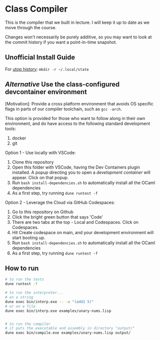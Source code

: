 # Class Compiler

This is the compiler that we built in lecture.
I will keep it up to date as we move through the course.

Changes won't necessarily be purely additive, so 
you may want to look at the commit history 
if you want a point-in-time snapshot.

## Unofficial Install Guide

For [utop history](https://github.com/ocaml-community/utop/issues/478): `mkdir -r ~/.local/state`

## *Alternative* Use the class-configured devcontainer environment

[Motivation]: Provide a cross platform environment that avoids OS specific flags in parts of our compiler toolchain, such as `gcc -arch`.

This option is provided for those who want to follow along in their own environment, and do have access to the following standard development tools:

1. docker
2. git

Option 1 - Use locally with VSCode: 

1. Clone this repository 
2. Open this folder with VSCode, having the Dev Containers plugin installed. A popup directing you to open a *development container* will appear. Click on that popup.
3. Run `bash install-dependencies.sh` to automatically install all the OCaml dependencies 
4. As a first step, try running `dune runtest -f`

Option 2 - Leverage the Cloud via GitHub Codespaces:

1. Go to this repository on Github
2. Click the bright green button that says 'Code'
3. There are two tabs at the top - Local and Codespaces. Click on Codespaces.
4. Hit Create codespace on main, and your development environment will start booting up.
5. Run `bash install-dependencies.sh` to automatically install all the OCaml dependencies 
6. As a first step, try running `dune runtest -f`



## How to run

```sh
# to run the tests
dune runtest -f

# to run the interpreter...
# on a string
dune exec bin/interp.exe -- -e "(add1 5)"
# or on a file
dune exec bin/interp.exe examples/unary-nums.lisp 


# to run the compiler
# it puts the executable and assembly in directory "output/"
dune exec bin/compile.exe examples/unary-nums.lisp output/
```